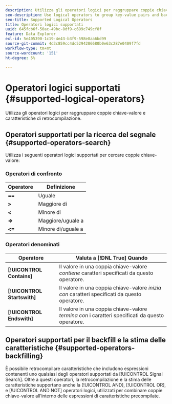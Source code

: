 ```yaml
---
description: Utilizza gli operatori logici per raggruppare coppie chiave-valore e caratteristiche di retrocompilazione.
seo-description: Use logical operators to group key-value pairs and backfill traits.
seo-title: Supported Logical Operators
title: Operatori logici supportati
uuid: 645fcb6f-50ac-49bc-8df9-c699c749cf8f
feature: Data Explorer
exl-id: 5e405390-1c19-4e43-b3f9-598e8aa6bd99
source-git-commit: 4d3c859cc4dc5294286680b0e63c287e0409f7fd
workflow-type: tm+mt
source-wordcount: '151'
ht-degree: 5%

---
```


# Operatori logici supportati {#supported-logical-operators}

Utilizza gli operatori logici per raggruppare coppie chiave-valore e caratteristiche di retrocompilazione.

## Operatori supportati per la ricerca del segnale {#supported-operators-search}

Utilizza i seguenti operatori logici supportati per cercare coppie chiave-valore:

### Operatori di confronto

| Operatore | Definizione |
|---|---|
| **==** | Uguale |
| **>** | Maggiore di |
| **&lt;** | Minore di |
| **=>** | Maggiore/uguale a |
| **&lt;=** | Minore di/uguale a |

### Operatori denominati

| Operatore | Valuta a [!DNL True] Quando |
|---|---|
| **[!UICONTROL Contains]** | Il valore in una coppia chiave-valore *contiene* caratteri specificati da questo operatore. |
| **[!UICONTROL Startswith]** | Il valore in una coppia chiave-valore *inizia con* caratteri specificati da questo operatore. |
| **[!UICONTROL Endswith]** | Il valore in una coppia chiave-valore *termina con* i caratteri specificati da questo operatore. |

## Operatori supportati per il backfill e la stima delle caratteristiche {#supported-operators-backfilling}

È possibile retrocompilare caratteristiche che includono espressioni contenenti uno qualsiasi degli operatori supportati da [!UICONTROL Signal Search]. Oltre a questi operatori, la retrocompilazione e la stima delle caratteristiche supportano anche la [!UICONTROL AND], [!UICONTROL OR], e [!UICONTROL AND NOT] operatori logici, utilizzati per combinare coppie chiave-valore all’interno delle espressioni di caratteristiche precompilate.
